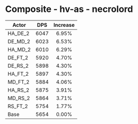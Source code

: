 # Composite - hv-as - necrolord
| Actor | DPS | Increase |
|---|:---:|:---:|
|HA_DE_2|6047|6.95%|
|DE_MD_2|6023|6.53%|
|HA_MD_2|6010|6.29%|
|DE_FT_2|5920|4.70%|
|DE_RS_2|5898|4.30%|
|HA_FT_2|5897|4.30%|
|MD_FT_2|5884|4.06%|
|HA_RS_2|5875|3.91%|
|MD_RS_2|5864|3.71%|
|RS_FT_2|5754|1.77%|
|Base|5654|0.00%|
